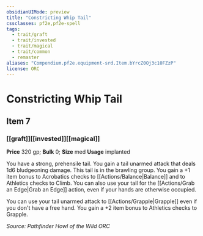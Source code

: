 ```yaml
---
obsidianUIMode: preview
title: "Constricting Whip Tail"
cssclasses: pf2e,pf2e-spell
tags:
  - trait/graft
  - trait/invested
  - trait/magical
  - trait/common
  - remaster
aliases: "Compendium.pf2e.equipment-srd.Item.bYrcZ0Oj3c10FZzP"
license: ORC
---
```

# Constricting Whip Tail
## Item 7
### [[graft]][[invested]][[magical]]


**Price** 320 gp; 
**Bulk** 0; **Size** med
**Usage** implanted

You have a strong, prehensile tail. You gain a tail unarmed attack that deals 1d6 bludgeoning damage. This tail is in the brawling group. You gain a +1 item bonus to Acrobatics checks to [[Actions/Balance|Balance]] and to Athletics checks to Climb. You can also use your tail for the [[Actions/Grab an Edge|Grab an Edge]] action, even if your hands are otherwise occupied.

You can use your tail unarmed attack to [[Actions/Grapple|Grapple]] even if you don't have a free hand. You gain a +2 item bonus to Athletics checks to Grapple.

*Source: Pathfinder Howl of the Wild*
*ORC*